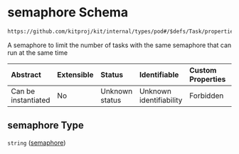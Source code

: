 # semaphore Schema

```txt
https://github.com/kitproj/kit/internal/types/pod#/$defs/Task/properties/semaphore
```

A semaphore to limit the number of tasks with the same semaphore that can run at the same time

| Abstract            | Extensible | Status         | Identifiable            | Custom Properties | Additional Properties | Access Restrictions | Defined In                                                            |
| :------------------ | :--------- | :------------- | :---------------------- | :---------------- | :-------------------- | :------------------ | :-------------------------------------------------------------------- |
| Can be instantiated | No         | Unknown status | Unknown identifiability | Forbidden         | Allowed               | none                | [pod.schema.json\*](../../out/pod.schema.json "open original schema") |

## semaphore Type

`string` ([semaphore](pod-defs-task-properties-semaphore.md))
